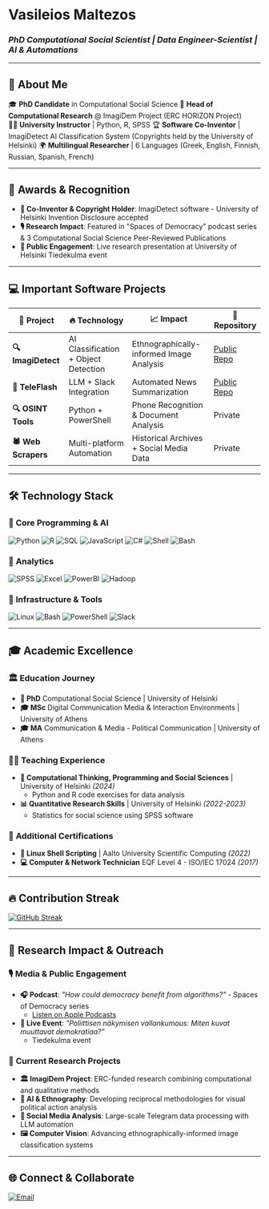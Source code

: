 # Vasileios Maltezos
### *PhD Computational Social Scientist | Data Engineer-Scientist | AI & Automations*

---

## 🧬 About Me

🎓 **PhD Candidate** in Computational Social Science
🔬 **Head of Computational Research** @ ImagiDem Project (ERC HORIZON Project)  
👨‍🏫 **University Instructor** | Python, R, SPSS
🏆 **Software Co-Inventor** | ImagiDetect AI Classification System  (Copyrights held by the University of Helsinki)
🌍 **Multilingual Researcher** | 6 Languages (Greek, English, Finnish, Russian, Spanish, French)

---

## 🏅 **Awards & Recognition**
- **🎯 Co-Inventor & Copyright Holder**: ImagiDetect software - University of Helsinki Invention Disclosure accepted
- **🎙️ Research Impact**: Featured in "Spaces of Democracy" podcast series & 3 Computational Social Science Peer-Reviewed Publications
- **🎤 Public Engagement**: Live research presentation at University of Helsinki Tiedekulma event

---

## 💻 **Important Software Projects**


| 🚀 Project | 🔥 Technology | 📈 Impact | 🔗 Repository |
|-----------|--------------|-----------|---------------|
| **🔍 ImagiDetect** | AI Classification + Object Detection | Ethnographically-informed Image Analysis | [Public Repo](https://github.com/VasileiosMalt/ImagiDetect) |
| **📰 TeleFlash** | LLM + Slack Integration | Automated News Summarization | [Public Repo](https://github.com/VasileiosMalt/TeleFlash) |
| **🔍 OSINT Tools** | Python + PowerShell | Phone Recognition & Document Analysis | Private |
| **🕷️ Web Scrapers** | Multi-platform Automation | Historical Archives + Social Media Data | Private |

---

## 🛠️ Technology Stack

### 🧠 **Core Programming & AI**
![Python](https://img.shields.io/badge/Python-3776AB?style=for-the-badge&logo=python&logoColor=white)
![R](https://img.shields.io/badge/R-276DC3?style=for-the-badge&logo=r&logoColor=white)
![SQL](https://img.shields.io/badge/SQL-4479A1?style=for-the-badge&logo=mysql&logoColor=white)
![JavaScript](https://img.shields.io/badge/JavaScript-F7DF1E?style=for-the-badge&logo=javascript&logoColor=black)
![C#](https://img.shields.io/badge/C%23-239120?style=for-the-badge&logo=csharp&logoColor=white)
![ Shell ](https://img.shields.io/badge/Shell-89E051?style=for-the-badge&logo=shell&logoColor=white)
![ Bash ](https://img.shields.io/badge/Bash-4EAA25?style=for-the-badge&logo=gnu-bash&logoColor=white)

### 🔬 **Analytics**
![SPSS](https://img.shields.io/badge/SPSS-052FAD?style=for-the-badge&logoColor=white)
![Excel](https://img.shields.io/badge/Excel-217346?style=for-the-badge&logo=microsoftexcel&logoColor=white)
![PowerBI](https://img.shields.io/badge/PowerBI-F2C811?style=for-the-badge&logo=powerbi&logoColor=black)
![Hadoop](https://img.shields.io/badge/Hadoop-66CCFF?style=for-the-badge&logo=apachehadoop&logoColor=black)

### 🚀 **Infrastructure & Tools**
![Linux](https://img.shields.io/badge/Linux-FCC624?style=for-the-badge&logo=linux&logoColor=black)
![Bash](https://img.shields.io/badge/Bash-4EAA25?style=for-the-badge&logo=gnubash&logoColor=white)
![PowerShell](https://img.shields.io/badge/PowerShell-5391FE?style=for-the-badge&logo=powershell&logoColor=white)
![Slack](https://img.shields.io/badge/Slack-4A154B?style=for-the-badge&logo=slack&logoColor=white)

---

## 🎓 Academic Excellence

### 🏛️ **Education Journey**
- **🎯 PhD** Computational Social Science | University of Helsinki
- **🎓 MSc** Digital Communication Media & Interaction Environments | University of Athens
- **🎓 MA** Communication & Media - Political Communication | University of Athens

### 👨‍🏫 **Teaching Experience**
- **🐍 Computational Thinking, Programming and Social Sciences** | University of Helsinki *(2024)*
  - Python and R code exercises for data analysis
- **📊 Quantitative Research Skills** | University of Helsinki *(2022-2023)*
  - Statistics for social science using SPSS software

### 📜 **Additional Certifications**
- **🐧 Linux Shell Scripting** | Aalto University Scientific Computing *(2022)*
- **💻 Computer & Network Technician** EQF Level 4 - ISO/IEC 17024 *(2017)*

---

## 🔥 Contribution Streak
[![GitHub Streak](https://streak-stats.demolab.com/?user=VasileiosMalt&theme=tokyonight)](https://git.io/streak-stats)

---

## 🚀 Research Impact & Outreach

### 🎙️ **Media & Public Engagement**
- **🎧 Podcast**: *"How could democracy benefit from algorithms?"* - Spaces of Democracy series
  - [Listen on Apple Podcasts](https://podcasts.apple.com/fi/podcast/how-could-democracy-benefit-from-algorithms/id1747286772?i=1000657740217&l=fi)
- **🎤 Live Event**: *"Poliittisen näkymisen vallankumous: Miten kuvat muuttavat demokratiaa?"*
  - Tiedekulma event

### 🔬 **Current Research Projects**
- **🏛️ ImagiDem Project**: ERC-funded research combining computational and qualitative methods
- **🤖 AI & Ethnography**: Developing reciprocal methodologies for visual political action analysis
- **📱 Social Media Analysis**: Large-scale Telegram data processing with LLM automation
- **🖼️ Computer Vision**: Advancing ethnographically-informed image classification systems

---

## 🌐 Connect & Collaborate
[![Email](https://img.shields.io/badge/📧_Email-vasileios.maltezos@helsinki.fi-red?style=for-the-badge)](mailto:vasileios.maltezos@helsinki.fi)
